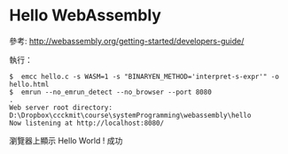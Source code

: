 # Hello WebAssembly

參考: http://webassembly.org/getting-started/developers-guide/

執行：

```
$  emcc hello.c -s WASM=1 -s "BINARYEN_METHOD='interpret-s-expr'" -o hello.html
$  emrun --no_emrun_detect --no_browser --port 8080
.
Web server root directory: D:\Dropbox\ccckmit\course\systemProgramming\webassembly\hello
Now listening at http://localhost:8080/
```

瀏覽器上顯示 Hello World ! 成功